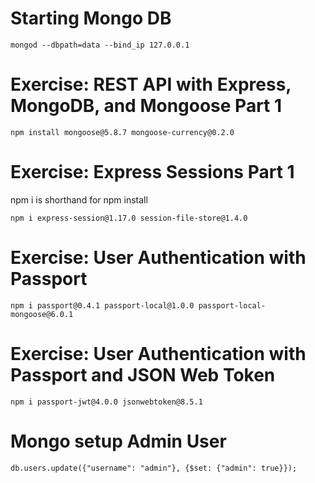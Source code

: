 # Starting Mongo DB
```
mongod --dbpath=data --bind_ip 127.0.0.1
```

# Exercise: REST API with Express, MongoDB, and Mongoose Part 1
```
npm install mongoose@5.8.7 mongoose-currency@0.2.0
```

# Exercise: Express Sessions Part 1
npm i is shorthand for npm install
```
npm i express-session@1.17.0 session-file-store@1.4.0
```

# Exercise: User Authentication with Passport
```
npm i passport@0.4.1 passport-local@1.0.0 passport-local-mongoose@6.0.1
```

# Exercise: User Authentication with Passport and JSON Web Token
```
npm i passport-jwt@4.0.0 jsonwebtoken@8.5.1
```

# Mongo setup Admin User
```
db.users.update({"username": "admin"}, {$set: {"admin": true}});
```
